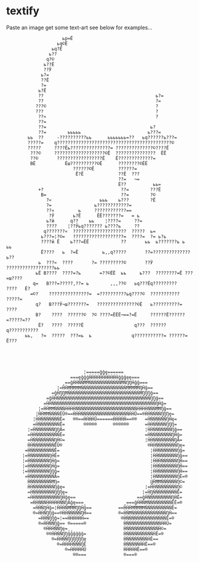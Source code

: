 # textify

Paste an image get some text-art see below for examples...



                                                                               
                         ьp=Ё                                                   
                       ьq©Ё                                                     
                     ьq?Ё                                                       
                    ь??                                                         
                   q?©                                                          
                  ь??Ё                                                          
                  ??Ў                                                           
                 ь?=                                                            
                 ??Ё                                                            
                 ?=                                                             
                ь?Ё                                                             
                ??                                          ь?=                 
                ??                                          ?=                  
               ???©                                         ?                   
               ???                                          ?                   
                ??«                                         ?                   
                ??=                                                             
                ??=                                       ь?                    
                ??=        ььььь                         ь???=                  
            ьь  ??     -??????????ьь      ььььььь=??   ьq??????ь???=            
            ?????=    q???????????????????????????????????????????©             
            ?????     ????Ёь???????????????= ??????????????©????Ё               
             ???©     ???????????????????©Ё  ???????????????  ЁЁ                
             ??©       ?????????????????Ё    Ё?????????????=                    
             ВЁ           Ёш??????????©Ё      ????????©ЁЁ                       
                             ??????©Ё         ??????=                           
                              Ё?Ё             ??Ё  ???                          
                                              ??=   ¬=                          
                                              Ё??          ьь=                  
                +?                             ??=        ???Ё                  
                 В=                            ??=        ?©                    
                   ?«                  ььь    ь???        ?Ё                    
                   ?=                ь????????????=                             
                   ??«         ь     ????????????==                             
                    ?Ў       ь?Ё      ЁЁ???????=   = ь                          
                   ь?й      q??    ьь    ¦????=     ??=                         
                   ????    ¦??Ўьq??????? ь????ь     ??                          
                  q???????«  ????????????????????  ?????  ь=                    
                 ь???=¦?©=   ???????????????????=  ????=  ?= ь?ь                
                 ????й Ё    ь???=ЁЁ            ??       ьь  ь???????ь ь  ьь     
                 Ё????   ь  ?=Ё         ь,,q?????       ??=??????????????ь??    
                ь  ???«  ????       ?= ?????????©       ??Ў ??????????????????ьь
               ьЁ В????  ????=?ь       =??©ЁЁ  ьь     ь???  ????????=Ё ???=ш????
              q=   В???=?????,??= ь        ,,,??©   ьq???Ёq?????????   ????   Ё?
             =©?    ???????????????=  =??????????ьq????©  ??????????? ?????=    
               q?   В???Ў¬ш???????=   ???????????????©Ё   ь??????????=  ????    
               В?    ????  ??????©  ?© ????=ЁЁЁ¬==?=Ё     ??????Ё??????=?????=??
                Ё?   ????  ?????Ё                   q???  ?????? q???????????   
           ьь,   ?=  ?????  ???=ь  ь               q???????????= ??????= Ё???
	
	
	
	                                                                               
                                                                                
                                 ¦=====ğğę======                                
                            ===ęğğğĤĤĤĤĤĤĤĤĤĤĤğğğęę===                          
                         ¸==ğĤĤŇŇĦĦŇŇŇŇŇŇŇŇŇŇŇŇĦŇŊŊĤğğ===                       
                       ¦=ĤĤĦĦĦĦĦŇŇŇŇŇŇŇŇŇŇŇŇŇŇŇŇŇĦĦĦĦĦŊĤğ==                     
                     =ğĤŊŊĦŇŇŇŇŇŇŇŇŇŇŇŇŇŇŇŇŇŇŇŇŇŇŇŇŇŇŇĦŊŊŊğ==                   
                   =ğĤĤŇŇŇŇŇŇŇŇŇŇŇŇŇŇŇŇŇŇŇŇŇŇŇŇŇŇŇŇŇŇŇŇŇŇŇŊŊğ==                 
                  =ĤĤŇŇŇŇŇŇŇŇŇŇŇŇŇŇŇŇŇŇŇŇŇŇŇŇŇŇŇŇŇŇŇŇŇŇŇŇŇŇŇŊĤğ=                
                ¦=ĤĤĦĦŇŇŇŇĤĤĤĤŇŇŇŇŇŇŇŇŇŇŇŇŇŇŇŇŇŇŇŇŇŇŇĤĤĤĤŇŇŇĦĦŊğ==              
               ¦ĤĤĦĦŇŇŇŇĒŨ®==ĤĤĤŇŇŇŇŇŇŇŇŇŇŇŇŇŇŇŇŇŇĤĤŨ==®ĤĤŇŇŇŇŊŊŊę=             
              ¦ĤĤŇŇŇŇŇŇŇĒ=   ®®==ĤĤĤĤŨ======ĤĤĤĤĤ==®®   =ĤŇŇŇŇŇŇŊĤę=            
              =ĤŇŇŇŇŇŇŇŇĒ=       ®®®®®      ®®®®®®      =ĤĤŇŇŇŇŇŊŊŊ=            
            ¦=ĤŇŇŇŇŇŇŇŊŊĂ=                              ¦ĤĤŇŇŇŇŇŇŇŊğ==          
            =ĤĤŇŇŇŇŇŇŇŇŇĒ=                              =ĤŇŇŇŇŇŇŇŇŊĤğ=          
            =ĤŇŇŇŇŇŇŇŇŊĤ©=                              ¦ĤĤŇŇŇŇŇŇŇŇŊĂ=          
            ĤĤŇŇŇŇŇŇŇŇĒŨ®                                ®ĤĤŇŇŇŇŇŇŇŇŊę=         
           =ĤŇŇŇŇŇŇŇŇŇĒ=                                  ¦ĤĤŇŇŇŇŇŇŇŊğ=         
          ¦=ĤŇŇŇŇŇŇŇŊĤĒ=                                  ¦ĤĤŇŇŇŇŇŇŇŊğ==        
          ¦=ĤŇŇŇŇŇŇŇŊĤğ=                                  ¦ĤĤĤŇŇŇŇŇŇŊĤ==        
          ¦=ĤŇŇŇŇŇŇŇŊĤğ=                                  ¦ĤĤŇŇŇŇŇŇŇŊĤ==        
          ¦=ĤŇŇŇŇŇŇŇŊŊğ=                                  ¦ĤĤŇŇŇŇŇŇŇŊĤ==        
           =ĤŇŇŇŇŇŇŇŇŇĂ=                                  ¦ĤŇŇŇŇŇŇŇŇŊĒ=®        
            ĤŇŇŇŇŇŇŇŇĦŊ=                                  ĳĤĦĦŇŇŇŇŇŇŊ©=         
            ĤĤŇŇŇŇŇŇŇŇŊğę=                              ¦=ĤĤŇŇŇŇŇŇŇŇŊ©          
            =ĤŇŇŇŇŇŇŇŇŊŊŊę=                            ¦=ĤŊŇŇŇŇŇŇŇŇŇĒ=          
            =ĤĤŇŇŇŇŇŇŇŇŇŊĤğę==                       ==ğĤŇŇŇŇŇŇŇŇŇŊĤĒ=          
             =ĤĤŇŇŇĤĤĤĤĤŇŇŊĂğę===¸              ¸===ğĤĤŇĦŇŇŇŇŇŇŇŇŇĒĒ=®          
              =ĤĤŇŊĤğ=¦ĤĤĤŇĦĦĦŊŊĤğ==          ==ĤĤĤĦĦĦĦĦŇŇŇŇŇŇŇŇŇŇĒ=            
              ®=ĤĤŇŊŊğ==®ĤĤŇŇŇŇŇŊĤ==          ®=ĤŇĦŇŇŇŇŇŇŇŇŇŇŇŇŇŊĤ==            
                =ĤĤŇŊŊğ=¦==ĤĤĤĤĤĤ==            ®ĤŇŇŇŇŇŇŇŇŇŇŇŇŇŇŇĒ=®             
                ®=ĤĤŇŇŊğ== ®=====®              ĤŇŇŇŇŇŇŇŇŇŇŇŇŇĤĤŨ=              
                  ®ĤĤĤŇŇŊę=¸¸                   ĤŇŇŇŇŇŇŇŇŇŇŇŇĤ©=                
                   ®®ĤĤŇŇŊŊğğğğğğ=              ĤŇŇŇŇŇŇŇŇŇŇĤĒ=®                 
                     ®=ĤĤŇŇŊŊŊŊŊŊę              ĤŇŇŇŇŇŇŇŇĤĒ==                   
                       ®=ĤĤĤĤŇŇŇŊÈ              ĤŇŇŇŇŇĤĤĒ==®                    
                          ®=ĤĤĤĤĤŨ              ĤĤĤĤĤĒ==®                       
                             ®®===              ®===®                           
                                                                                
                                                                                
                                                           
